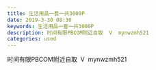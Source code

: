 ```yaml
---
title: 生活用品一套一共3000P
date: 2019-3-30 08:30
keywords: 生活用品一套一共3000P
description: 时间有限PBCOM附近自取  V  mynwzmh521
categories: used
---
```

<td class="t_f" id="postmessage_3343876">

时间有限PBCOM附近自取  V  mynwzmh521<br/>
<img alt="" border="0" class="zoom" data-cf-modified-1c703879e4a2b7d8540c6c2f-="" file="http://www.flw.ph/data/appbyme/upload/image/201903/30/Pl0asf85HNmL.jpg" id="aimg_HHVh2" lazyloadthumb="1" onclick="" onmouseover="" src="http://www.flw.ph/data/appbyme/upload/image/201903/30/Pl0asf85HNmL.jpg"/><br/>
<br/>
<img alt="" border="0" class="zoom" data-cf-modified-1c703879e4a2b7d8540c6c2f-="" file="http://www.flw.ph/data/appbyme/upload/image/201903/30/GthUcjRzrjR8.jpg" id="aimg_DawoR" lazyloadthumb="1" onclick="" onmouseover="" src="http://www.flw.ph/data/appbyme/upload/image/201903/30/GthUcjRzrjR8.jpg"/><br/>
<br/>
</td>
